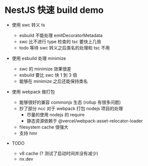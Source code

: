 # NestJS 快速 build demo

- 使用 swc 转义 ts
  - esbuild 不能处理 emitDecoratorMetadata
  - swc 比不进行 type 检查的 tsc 要快上几倍
  - todo 等待 swc 转义之后类名的处理和 tsc 不用

- 使用 esbuild 处理 minimize
  - swc 的 minimize 效果很差
  - esbuild 要比 swc 快 1 到 3 倍
  - 能够在 minimize 之后还能保持类名

- 使用 webpack 做打包
  - 能够很好的兼容 commonjs 生态 (rollup 有很多问题)
  - 抄了部分 ncc 对于 webpack 打包 nodejs 项目的处理
    - 尽量的使用 nodejs 的 require
    - 静态资源依赖于 @vercel/webpack-asset-relocator-loader
  - filesystem cache 很强大
  - 支持 hmr

- TODO
  - v8 cache (? 测试了启动时间并没有减少)
  - nx.dev
  

